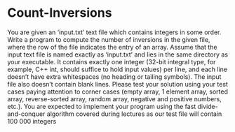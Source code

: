 # Count-Inversions
You are given an ‘input.txt’ text file which contains integers in some order. Write a program to   compute the number of inversions in the given file, where the row of the file indicates the entry of   an array.      Assume that the input text file is named exactly as ‘input.txt’ and lies in the same directory as your   executable. It contains exactly one integer (32-bit integral type, for example, C++ int, should suffice   to hold input values) per line, and each line doesn’t have extra whitespaces (no heading or tailing   symbols). The input file also doesn’t contain blank lines.      Please test your solution using your test cases paying attention to corner cases (empty array, 1   element array, sorted array, reverse-sorted array, random array, negative and positive numbers,   etc.). You are expected to implement your program using the fast divide-and-conquer algorithm   covered during lectures as our test file will contain 100 000 integers
